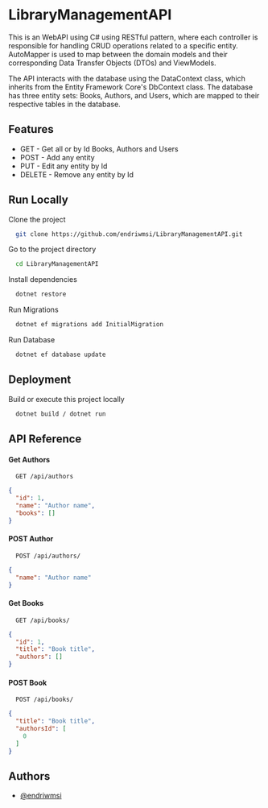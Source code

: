 
# LibraryManagementAPI

This is an WebAPI using C# using RESTful pattern, where each controller is responsible for handling CRUD operations related to a specific entity. AutoMapper is used to map between the domain models and their corresponding Data Transfer Objects (DTOs) and ViewModels.

The API interacts with the database using the DataContext class, which inherits from the Entity Framework Core's DbContext class. The database has three entity sets: Books, Authors, and Users, which are mapped to their respective tables in the database.
## Features

- GET - Get all or by Id Books, Authors and Users
- POST - Add any entity
- PUT - Edit any entity by Id
- DELETE - Remove any entity by Id

## Run Locally

Clone the project

```bash
  git clone https://github.com/endriwmsi/LibraryManagementAPI.git
```

Go to the project directory

```bash
  cd LibraryManagementAPI
```

Install dependencies

```bash
  dotnet restore
```

Run Migrations

```bash
  dotnet ef migrations add InitialMigration
```

Run Database

```bash
  dotnet ef database update
```
## Deployment

Build or execute this project locally

```bash
  dotnet build / dotnet run
```


## API Reference

#### Get Authors
```http
  GET /api/authors
```
```JSON
{
  "id": 1,
  "name": "Author name",
  "books": []
}
```

#### POST Author
```http
  POST /api/authors/
```
```JSON
{
  "name": "Author name"
}
```
#### Get Books
```http
  GET /api/books/
```
```JSON
{
  "id": 1,
  "title": "Book title",
  "authors": []
}
```

#### POST Book
```http
  POST /api/books/
```
```JSON
{
  "title": "Book title",
  "authorsId": [
    0
  ]
}
```

## Authors

- [@endriwmsi](https://www.github.com/endriwmsi)
